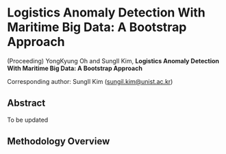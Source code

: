 # Logistics Anomaly Detection With Maritime Big Data: A Bootstrap Approach
(Proceeding) YongKyung Oh and SungIl Kim, **Logistics Anomaly Detection With Maritime Big Data: A Bootstrap Approach**

Corresponding author: SungIl Kim (sungil.kim@unist.ac.kr)

## Abstract
To be updated

## Methodology Overview

